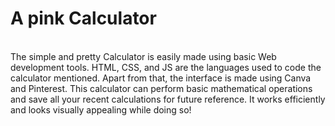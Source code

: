 # A pink Calculator
<br>
The simple and pretty Calculator is easily made using basic Web development tools.  
HTML, CSS, and JS are the languages used to code the calculator mentioned. Apart from that, the interface is made using Canva and Pinterest. This calculator can perform basic mathematical operations and save all your recent calculations for future reference. It works efficiently and looks visually appealing while doing so!
